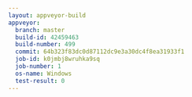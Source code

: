 ```yaml
---
layout: appveyor-build
appveyor:
  branch: master
  build-id: 42459463
  build-number: 499
  commit: 64b323f83dc0d87112dc9e3a30dc4f8ea31933f1
  job-id: k0jmbj8wruhka9sq
  job-number: 1
  os-name: Windows
  test-result: 0
---
```

